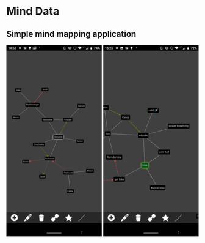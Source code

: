 # Mind Data
Simple mind mapping application
---
<img src="./screenshots/Screenshot_20200302-145552.png?raw=true" width="250">
<img src="./screenshots/Screenshot_20200302-152650.png?raw=true" width="250">
